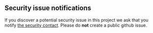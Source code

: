 ## Security issue notifications

If you discover a potential security issue in this project we ask that you notify [the security contact](mailto:security@dafny.org). Please do **not** create a public github issue.
